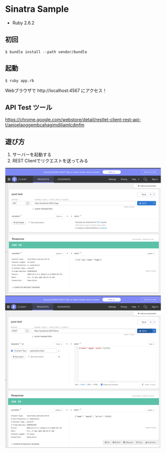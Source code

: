 Sinatra Sample
===

- Ruby 2.6.2

## 初回
```
$ bundle install --path vendor/bundle
```

## 起動
```
$ ruby app.rb
```

Webブラウザで http://localhost:4567 にアクセス！

## API Test ツール
https://chrome.google.com/webstore/detail/restlet-client-rest-api-t/aejoelaoggembcahagimdiliamlcdmfm

## 遊び方
1. サーバーを起動する
2. REST Clientでリクエストを送ってみる

![Get Example](./images/image1.png)
![Post Example](./images/image2.png)
